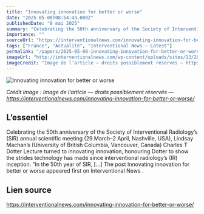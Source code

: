 ```yaml
---
title: "Innovating innovation for better or worse"
date: "2025-05-08T08:54:43.000Z"
publishedDate: "8 mai 2025"
summary: "Celebrating the 50th anniversary of the Society of Interventional Radiology’s (SIR) annual scientific meeting (29 March–2 April, Nashville, USA), Lindsay Machan’s (University of British Columbia, Vancouver, Canada) Charles T Dotter Lecture turned to innovating innovation, honouring Dotter to show the strides technology has made since interventional radiology’s (IR) inception. “In the 50th year of SIR, [&#8230;] The post Innovating innovation for better or worse appeared first on Interventional News ."
importance: ""
sourceUrl: "https://interventionalnews.com/innovating-innovation-for-better-or-worse/"
tags: ["France", "Actualité", "Interventional News — Latest"]
permalink: "/papers/2025-05-08-innovating-innovation-for-better-or-worse"
imageUrl: "http://interventionalnews.com/wp-content/uploads/sites/13/2025/05/250330_112059_KS-2-scaled.jpg"
imageCredit: "Image de l’article — droits possiblement réservés — https://interventionalnews.com/innovating-innovation-for-better-or-worse/"
---
```


![Innovating innovation for better or worse](http://interventionalnews.com/wp-content/uploads/sites/13/2025/05/250330_112059_KS-2-scaled.jpg)

*Crédit image : Image de l’article — droits possiblement réservés — https://interventionalnews.com/innovating-innovation-for-better-or-worse/*

## L’essentiel

Celebrating the 50th anniversary of the Society of Interventional Radiology’s (SIR) annual scientific meeting (29 March–2 April, Nashville, USA), Lindsay Machan’s (University of British Columbia, Vancouver, Canada) Charles T Dotter Lecture turned to innovating innovation, honouring Dotter to show the strides technology has made since interventional radiology’s (IR) inception. “In the 50th year of SIR, [&#8230;] The post Innovating innovation for better or worse appeared first on Interventional News .

## Lien source

https://interventionalnews.com/innovating-innovation-for-better-or-worse/
